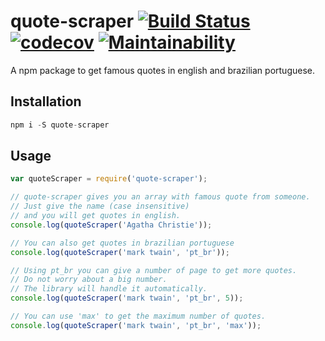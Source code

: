 # quote-scraper [![Build Status](https://travis-ci.org/edgarpf/quote-scraper.svg?branch=master)](https://travis-ci.org/edgarpf/quote-scraper) [![codecov](https://codecov.io/gh/edgarpf/quote-scraper/branch/master/graph/badge.svg)](https://codecov.io/gh/edgarpf/quote-scraper) [![Maintainability](https://api.codeclimate.com/v1/badges/bae84ef93f2e4f7eeb11/maintainability)](https://codeclimate.com/github/edgarpf/quote-scraper/maintainability)
A npm package to get famous quotes in english and brazilian portuguese.  

## Installation
```js
npm i -S quote-scraper
```

## Usage
```js
var quoteScraper = require('quote-scraper');

// quote-scraper gives you an array with famous quote from someone. 
// Just give the name (case insensitive) 
// and you will get quotes in english.
console.log(quoteScraper('Agatha Christie')); 

// You can also get quotes in brazilian portuguese
console.log(quoteScraper('mark twain', 'pt_br')); 

// Using pt_br you can give a number of page to get more quotes. 
// Do not worry about a big number. 
// The library will handle it automatically.
console.log(quoteScraper('mark twain', 'pt_br', 5)); 

// You can use 'max' to get the maximum number of quotes.
console.log(quoteScraper('mark twain', 'pt_br', 'max')); 

```
